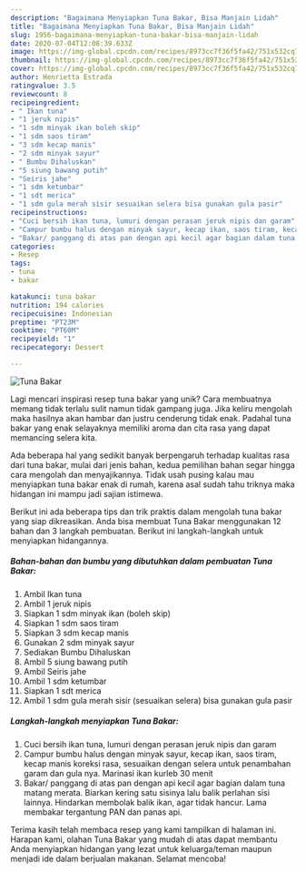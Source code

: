 ```yaml
---
description: "Bagaimana Menyiapkan Tuna Bakar, Bisa Manjain Lidah"
title: "Bagaimana Menyiapkan Tuna Bakar, Bisa Manjain Lidah"
slug: 1956-bagaimana-menyiapkan-tuna-bakar-bisa-manjain-lidah
date: 2020-07-04T12:08:39.633Z
image: https://img-global.cpcdn.com/recipes/8973cc7f36f5fa42/751x532cq70/tuna-bakar-foto-resep-utama.jpg
thumbnail: https://img-global.cpcdn.com/recipes/8973cc7f36f5fa42/751x532cq70/tuna-bakar-foto-resep-utama.jpg
cover: https://img-global.cpcdn.com/recipes/8973cc7f36f5fa42/751x532cq70/tuna-bakar-foto-resep-utama.jpg
author: Henrietta Estrada
ratingvalue: 3.5
reviewcount: 8
recipeingredient:
- " Ikan tuna"
- "1 jeruk nipis"
- "1 sdm minyak ikan boleh skip"
- "1 sdm saos tiram"
- "3 sdm kecap manis"
- "2 sdm minyak sayur"
- " Bumbu Dihaluskan"
- "5 siung bawang putih"
- "Seiris jahe"
- "1 sdm ketumbar"
- "1 sdt merica"
- "1 sdm gula merah sisir sesuaikan selera bisa gunakan gula pasir"
recipeinstructions:
- "Cuci bersih ikan tuna, lumuri dengan perasan jeruk nipis dan garam"
- "Campur bumbu halus dengan minyak sayur, kecap ikan, saos tiram, kecap manis koreksi rasa, sesuaikan dengan selera untuk penambahan garam dan gula nya. Marinasi ikan kurleb 30 menit"
- "Bakar/ panggang di atas pan dengan api kecil agar bagian dalam tuna matang merata. Biarkan kering satu sisinya lalu balik perlahan sisi lainnya. Hindarkan membolak balik ikan, agar tidak hancur. Lama membakar tergantung PAN dan panas api."
categories:
- Resep
tags:
- tuna
- bakar

katakunci: tuna bakar 
nutrition: 194 calories
recipecuisine: Indonesian
preptime: "PT23M"
cooktime: "PT60M"
recipeyield: "1"
recipecategory: Dessert

---
```



![Tuna Bakar](https://img-global.cpcdn.com/recipes/8973cc7f36f5fa42/751x532cq70/tuna-bakar-foto-resep-utama.jpg)

Lagi mencari inspirasi resep tuna bakar yang unik? Cara membuatnya memang tidak terlalu sulit namun tidak gampang juga. Jika keliru mengolah maka hasilnya akan hambar dan justru cenderung tidak enak. Padahal tuna bakar yang enak selayaknya memiliki aroma dan cita rasa yang dapat memancing selera kita.



Ada beberapa hal yang sedikit banyak berpengaruh terhadap kualitas rasa dari tuna bakar, mulai dari jenis bahan, kedua pemilihan bahan segar hingga cara mengolah dan menyajikannya. Tidak usah pusing kalau mau menyiapkan tuna bakar enak di rumah, karena asal sudah tahu triknya maka hidangan ini mampu jadi sajian istimewa.


Berikut ini ada beberapa tips dan trik praktis dalam mengolah tuna bakar yang siap dikreasikan. Anda bisa membuat Tuna Bakar menggunakan 12 bahan dan 3 langkah pembuatan. Berikut ini langkah-langkah untuk menyiapkan hidangannya.

<!--inarticleads1-->

##### Bahan-bahan dan bumbu yang dibutuhkan dalam pembuatan Tuna Bakar:

1. Ambil  Ikan tuna
1. Ambil 1 jeruk nipis
1. Siapkan 1 sdm minyak ikan (boleh skip)
1. Siapkan 1 sdm saos tiram
1. Siapkan 3 sdm kecap manis
1. Gunakan 2 sdm minyak sayur
1. Sediakan  Bumbu Dihaluskan
1. Ambil 5 siung bawang putih
1. Ambil Seiris jahe
1. Ambil 1 sdm ketumbar
1. Siapkan 1 sdt merica
1. Ambil 1 sdm gula merah sisir (sesuaikan selera) bisa gunakan gula pasir




<!--inarticleads2-->

##### Langkah-langkah menyiapkan Tuna Bakar:

1. Cuci bersih ikan tuna, lumuri dengan perasan jeruk nipis dan garam
1. Campur bumbu halus dengan minyak sayur, kecap ikan, saos tiram, kecap manis koreksi rasa, sesuaikan dengan selera untuk penambahan garam dan gula nya. Marinasi ikan kurleb 30 menit
1. Bakar/ panggang di atas pan dengan api kecil agar bagian dalam tuna matang merata. Biarkan kering satu sisinya lalu balik perlahan sisi lainnya. Hindarkan membolak balik ikan, agar tidak hancur. Lama membakar tergantung PAN dan panas api.




Terima kasih telah membaca resep yang kami tampilkan di halaman ini. Harapan kami, olahan Tuna Bakar yang mudah di atas dapat membantu Anda menyiapkan hidangan yang lezat untuk keluarga/teman maupun menjadi ide dalam berjualan makanan. Selamat mencoba!
